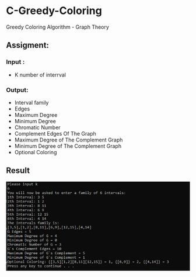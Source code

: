 # C-Greedy-Coloring
 Greedy Coloring Algorithm - Graph Theory

## Assigment:
### Input :
- K number of interrval


### Output: 
- Interval family
- Edges
- Maximum Degree
- Minimum Degree
- Chromatic Number
- Complement Edges Of The Graph
- Maximum Degree of The Complement Graph
- Minimum Degree of The Complement Graph
- Optional Coloring


## Result

 <img src="https://github.com/yonisho52/C-Greedy-Coloring/blob/main/Greedy%20Coloring%20Algorithm/RESULT/RESULT.jpg" width="600" >
